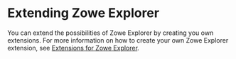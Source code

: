 # Extending Zowe Explorer

You can extend the possibilities of Zowe Explorer by creating you own extensions. For more information on how to create your own Zowe Explorer extension, see [Extensions for Zowe Explorer](https://github.com/zowe/vscode-extension-for-zowe/wiki/Extending-Zowe-Explorer).
